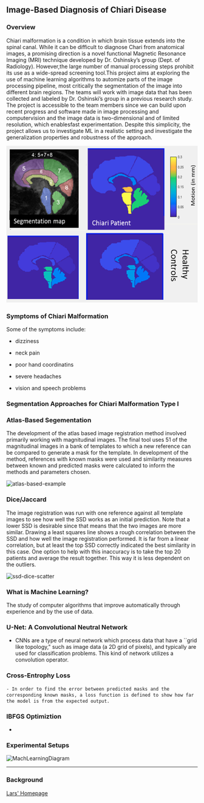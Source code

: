 Image-Based Diagnosis of Chiari Disease
---

### Overview
Chiari malformation is a condition in which brain tissue extends into the spinal canal.  While it can be difficult to diagnose Chari  from  anatomical  images,  a  promising  direction  is  a  novel  functional  Magnetic Resonance Imaging (MRI) technique developed by Dr.  Oshinsky’s group (Dept.  of Radiology).  However,the large number of manual processing steps prohibit its use as a wide-spread screening tool.This  project  aims  at  exploring  the  use  of  machine  learning  algorithms  to  automize  parts  of the image processing pipeline,  most critically the segmentation of the image into different brain regions.  The teams will work with image data that has been collected and labeled by Dr.  Oshinski’s group in a previous research study.  The project is accessible to the team members since we can build  upon  recent  progress  and  software  made  in  image  processing  and  computervision and the image data is two-dimensional and of limited resolution, which enablesfast experimentation.  Despite this simplicity, the project allows us to investigate ML in a realistic setting and investigate the generalization properties and robustness of the approach.

![mainImage](img/Chiari-Synergy.png "Chiari Synergy")

### Symptoms of Chiari Malformation 
Some of the symptoms include: 

- dizziness

- neck pain                 

- poor hand coordinatins                  

- severe headaches

- vision and speech problems 

### Segmentation Approaches for Chiari Malformation Type I 

### Atlas-Based Segementation
   The development of the atlas based image registration method involved primarily working with magnitudinal images. The final tool uses 51 of the magnitudinal images in a bank of templates to which a new reference can be compared to generate a mask for the template. In development of the method, references with known masks were used and similarity measures between known and predicted masks were calculated to inform the methods and parameters chosen.
   
![atlas-based-example](https://user-images.githubusercontent.com/85231953/126829418-afd0c524-cf3f-41bc-9518-dcd75480847b.png)

### Dice/Jaccard
The image registration was run with one reference against all template images to see how well the SSD works as an initial prediction. Note that a lower SSD is desirable since that means that the two images are more similar. Drawing a least squares line shows a rough correlation between the SSD and how well the image registration performed. It is far from a linear correlation, but at least the top SSD correctly indicated the best similarity in this case. One option to help with this inaccuracy is to take the top 20 patients and average the result together. This way it is less dependent on the outliers.

![ssd-dice-scatter](https://user-images.githubusercontent.com/85231953/126829009-f49ec77b-439e-4986-bf61-3c4016f0df77.png)

### What is Machine Learning?
 The study of computer algorithms that improve automatically through experience and by the use of data.
  ### U-Net: A Convolutional Neutral Network 
   - CNNs are a type of neural network which process data that have a ``grid like topology," such as image data (a 2D grid of pixels), and typically are used for classification problems. This kind of network utilizes a convolution operator.
  ### Cross-Entrophy Loss
    - In order to find the error between predicted masks and the corresponding known masks, a loss function is defined to show how far the model is from the expected output.
 ### IBFGS Optimiztion
  - 
  ### Experimental Setups 
 ![MachLearningDiagram](https://user-images.githubusercontent.com/85231953/126830267-2d826131-7b14-4a08-8c96-e7ca6912d5d9.jpg)



---
### Background


[Lars' Homepage](https://www.mathcs.emory.edu/~lruthot/)




